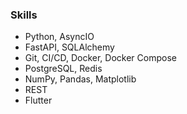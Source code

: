 ### Skills
- Python, AsyncIO
- FastAPI, SQLAlchemy
- Git, CI/CD, Docker, Docker Compose
- PostgreSQL, Redis
- NumPy, Pandas, Matplotlib
- REST
- Flutter